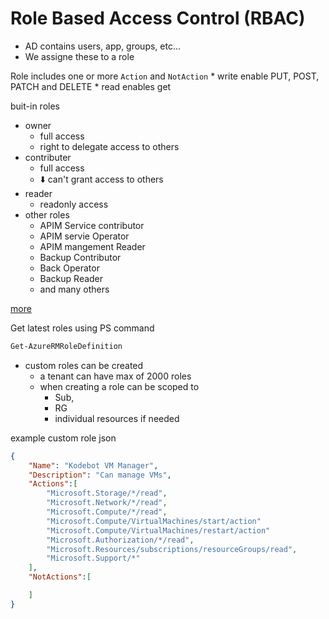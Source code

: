 # Role Based Access Control (RBAC)

* AD contains users, app, groups, etc...
* We assigne these to a role


Role includes one or more `Action` and `NotAction`
    * write enable PUT, POST, PATCH and DELETE
    * read enables get


buit-in roles
* owner
    * full access
    * right to delegate access to others
* contributer
    * full access
    * ⬇️ can't grant access to others
* reader
    * readonly access
* other roles
    * APIM Service contributor
    * APIM servie Operator
    * APIM mangement Reader
    * Backup Contributor
    * Back Operator
    * Backup Reader
    * and many others

[more](https://docs.microsoft.com/en-us/azure/role-based-access-control/built-in-roles)

Get latest roles using PS command

```ps1
Get-AzureRMRoleDefinition
```

* custom roles can be created
    * a tenant can have max of 2000 roles
    * when creating a role can be scoped to 
        * Sub, 
        * RG 
        * individual resources if needed


example custom role json

```json
{
    "Name": "Kodebot VM Manager",
    "Description": "Can manage VMs",
    "Actions":[
        "Microsoft.Storage/*/read",
        "Microsoft.Network/*/read",
        "Microsoft.Compute/*/read",
        "Microsoft.Compute/VirtualMachines/start/action"
        "Microsoft.Compute/VirtualMachines/restart/action"
        "Microsoft.Authorization/*/read",
        "Microsoft.Resources/subscriptions/resourceGroups/read",
        "Microsoft.Support/*"
    ],
    "NotActions":[

    ]
}
```